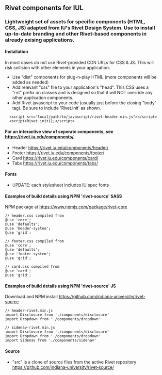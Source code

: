 ## Rivet components for IUL
### Lightweight set of assets for specific components (HTML, CSS, JS) adapted from IU's Rivet Design System. Use to install up-to-date branding and other Rivet-based components in already exising applications. 

#### Installation
In most cases do not use Rivet-provided CDN URLs for CSS & JS. This will risk collision with other elements in your application. 
- Use "dist" components for plug-n-play HTML (more components will be added as needed)      
- Add relevant "css" file to your application's "head". This CSS uses a "rvt" prefix on classes and is designed so that it will NOT override any other application components.  
- Add Rivet javascript to your code (usually just before the closing "body" tag). Be sure to include 'Rivet.init' as shown. 
```  
  <script src="local/path/to/javascript/rivet-header.min.js"></script>
  <script>Rivet.init();</script>
```
      
#### For an interactive view of seperate components, see https://rivet.iu.edu/components/
- Header https://rivet.iu.edu/components/header/
- Footer https://rivet.iu.edu/components/footer/
- Card https://rivet.iu.edu/components/card/
- Tabs https://rivet.iu.edu/components/tabs/

#### Fonts
- UPDATE: each stylesheet includes IU spec fonts 

#### Examples of build details using NPM 'rivet-source' SASS
NPM package at https://www.npmjs.com/package/rivet-core
```
// header.css compiled from  
@use 'core';    
@use 'defaults';  
@use 'header-system';  
@use 'grid';  

// footer.css compiled from
@use 'core';    
@use 'defaults';
@use 'footer-system';   
@use 'grid';   

// card.css compiled from
@use 'card';
@use 'grid';

```
#### Examples of build details using NPM 'rivet-source' JS
Download and NPM install https://github.com/indiana-university/rivet-source
```    
// header-rivet.min.js
import Disclosure from './components/disclosure'
import Dropdown from './components/dropdown'

// sidenav-rivet.min.js     
import Disclosure from './components/disclosure'    
import Dropdown from './components/dropdown'    
import Sidenav from './components/sidenav'    
```    

#### Source
- "src" is a clone of source files from the active Rivet repository https://github.com/indiana-university/rivet-source/ 
